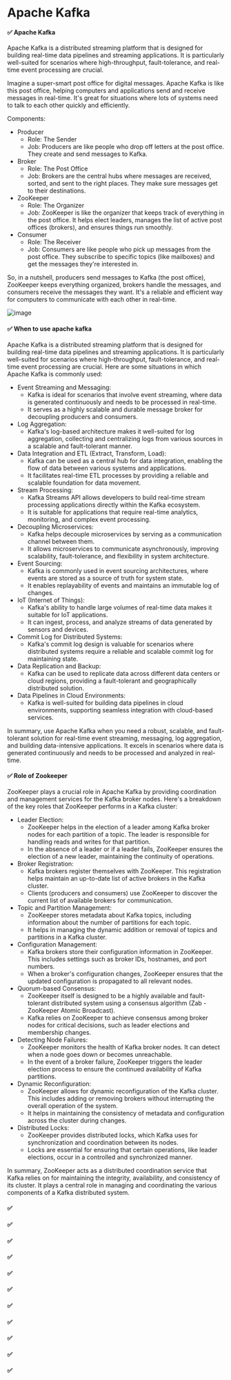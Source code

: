 # Apache Kafka

#### ✅ Apache Kafka
Apache Kafka is a distributed streaming platform that is designed for building real-time data pipelines and streaming applications. It is particularly well-suited for scenarios where high-throughput, fault-tolerance, and real-time event processing are crucial.

Imagine a super-smart post office for digital messages. Apache Kafka is like this post office, helping computers and applications send and receive messages in real-time. It's great for situations where lots of systems need to talk to each other quickly and efficiently.

Components:
  - Producer
    - Role: The Sender
    - Job: Producers are like people who drop off letters at the post office. They create and send messages to Kafka.
  - Broker
    - Role: The Post Office
    - Job: Brokers are the central hubs where messages are received, sorted, and sent to the right places. They make sure messages get to their destinations.
  - ZooKeeper
    - Role: The Organizer
    - Job: ZooKeeper is like the organizer that keeps track of everything in the post office. It helps elect leaders, manages the list of active post offices (brokers), and ensures things run smoothly.
  - Consumer
    - Role: The Receiver
    - Job: Consumers are like people who pick up messages from the post office. They subscribe to specific topics (like mailboxes) and get the messages they're interested in.

So, in a nutshell, producers send messages to Kafka (the post office), ZooKeeper keeps everything organized, brokers handle the messages, and consumers receive the messages they want. It's a reliable and efficient way for computers to communicate with each other in real-time.

![image](https://github.com/SbrTa/Notes/assets/8649145/e6738e26-c510-4522-8459-29e71ef3405e)


#### ✅ When to use apache kafka
Apache Kafka is a distributed streaming platform that is designed for building real-time data pipelines and streaming applications. It is particularly well-suited for scenarios where high-throughput, fault-tolerance, and real-time event processing are crucial. Here are some situations in which Apache Kafka is commonly used:
  - Event Streaming and Messaging:
    - Kafka is ideal for scenarios that involve event streaming, where data is generated continuously and needs to be processed in real-time.
    - It serves as a highly scalable and durable message broker for decoupling producers and consumers.
  - Log Aggregation:
    - Kafka's log-based architecture makes it well-suited for log aggregation, collecting and centralizing logs from various sources in a scalable and fault-tolerant manner.
  - Data Integration and ETL (Extract, Transform, Load):
    - Kafka can be used as a central hub for data integration, enabling the flow of data between various systems and applications.
    - It facilitates real-time ETL processes by providing a reliable and scalable foundation for data movement.
  - Stream Processing:
    - Kafka Streams API allows developers to build real-time stream processing applications directly within the Kafka ecosystem.
    - It is suitable for applications that require real-time analytics, monitoring, and complex event processing.
  - Decoupling Microservices:
    - Kafka helps decouple microservices by serving as a communication channel between them.
    - It allows microservices to communicate asynchronously, improving scalability, fault-tolerance, and flexibility in system architecture.
  - Event Sourcing:
    - Kafka is commonly used in event sourcing architectures, where events are stored as a source of truth for system state.
    - It enables replayability of events and maintains an immutable log of changes.
  - IoT (Internet of Things):
    - Kafka's ability to handle large volumes of real-time data makes it suitable for IoT applications.
    - It can ingest, process, and analyze streams of data generated by sensors and devices.
  - Commit Log for Distributed Systems:
    - Kafka's commit log design is valuable for scenarios where distributed systems require a reliable and scalable commit log for maintaining state.
  - Data Replication and Backup:
    - Kafka can be used to replicate data across different data centers or cloud regions, providing a fault-tolerant and geographically distributed solution.
  - Data Pipelines in Cloud Environments:
    - Kafka is well-suited for building data pipelines in cloud environments, supporting seamless integration with cloud-based services.

In summary, use Apache Kafka when you need a robust, scalable, and fault-tolerant solution for real-time event streaming, messaging, log aggregation, and building data-intensive applications. It excels in scenarios where data is generated continuously and needs to be processed and analyzed in real-time.


#### ✅ Role of Zookeeper
ZooKeeper plays a crucial role in Apache Kafka by providing coordination and management services for the Kafka broker nodes. Here's a breakdown of the key roles that ZooKeeper performs in a Kafka cluster:

  - Leader Election:
    - ZooKeeper helps in the election of a leader among Kafka broker nodes for each partition of a topic. The leader is responsible for handling reads and writes for that partition.
    - In the absence of a leader or if a leader fails, ZooKeeper ensures the election of a new leader, maintaining the continuity of operations.
  - Broker Registration:
    - Kafka brokers register themselves with ZooKeeper. This registration helps maintain an up-to-date list of active brokers in the Kafka cluster.
    - Clients (producers and consumers) use ZooKeeper to discover the current list of available brokers for communication.
  - Topic and Partition Management:
    - ZooKeeper stores metadata about Kafka topics, including information about the number of partitions for each topic.
    - It helps in managing the dynamic addition or removal of topics and partitions in a Kafka cluster.
  - Configuration Management:
    - Kafka brokers store their configuration information in ZooKeeper. This includes settings such as broker IDs, hostnames, and port numbers.
    - When a broker's configuration changes, ZooKeeper ensures that the updated configuration is propagated to all relevant nodes.
  - Quorum-based Consensus:
    - ZooKeeper itself is designed to be a highly available and fault-tolerant distributed system using a consensus algorithm (Zab - ZooKeeper Atomic Broadcast).
    - Kafka relies on ZooKeeper to achieve consensus among broker nodes for critical decisions, such as leader elections and membership changes.
  - Detecting Node Failures:
    - ZooKeeper monitors the health of Kafka broker nodes. It can detect when a node goes down or becomes unreachable.
    - In the event of a broker failure, ZooKeeper triggers the leader election process to ensure the continued availability of Kafka partitions.
  - Dynamic Reconfiguration:
    - ZooKeeper allows for dynamic reconfiguration of the Kafka cluster. This includes adding or removing brokers without interrupting the overall operation of the system.
    - It helps in maintaining the consistency of metadata and configuration across the cluster during changes.
  - Distributed Locks:
    - ZooKeeper provides distributed locks, which Kafka uses for synchronization and coordination between its nodes.
    - Locks are essential for ensuring that certain operations, like leader elections, occur in a controlled and synchronized manner.

In summary, ZooKeeper acts as a distributed coordination service that Kafka relies on for maintaining the integrity, availability, and consistency of its cluster. It plays a central role in managing and coordinating the various components of a Kafka distributed system.


#### ✅ 
#### ✅ 
#### ✅ 
#### ✅ 
#### ✅ 
#### ✅ 
#### ✅ 
#### ✅ 
#### ✅ 
#### ✅ 
#### ✅ 
